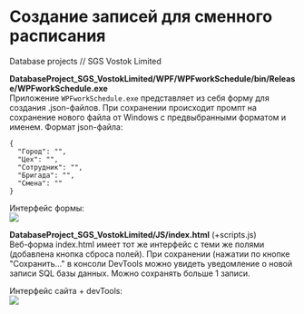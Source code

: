 # Создание записей для сменного расписания
Database projects // SGS Vostok Limited

**DatabaseProject_SGS_VostokLimited/WPF/WPFworkSchedule/bin/Release/WPFworkSchedule.exe**<br>
Приложение <code>WPFworkSchedule.exe</code> представляет из себя форму для создания .json-файлов. При сохранении происходит промпт на сохранение нового файла от Windows с предвыбранными форматом и именем. Формат json-файла:
```
{
  "Город": "",
  "Цех": "",
  "Сотрудник": "",
  "Бригада": "",
  "Смена": ""
}
```

Интерфейс формы:<br>
<img src='https://files.catbox.moe/qfj3ph.png'>



**DatabaseProject_SGS_VostokLimited/JS/index.html** (+scripts.js)<br>
Веб-форма index.html имеет тот же интерфейс с теми же полями (добавлена кнопка сброса полей).
При сохранении (нажатии по кнопке "Сохранить..." в консоли DevTools можно увидеть уведомление о новой записи SQL базы данных. Можно сохранять больше 1 записи.

Интерфейс сайта + devTools:<br>
<img src='https://files.catbox.moe/2c1m3p.png'>